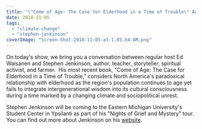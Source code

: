 ```yaml
---
title: "\"Come of Age: The Case for Elderhood in a Time of Trouble\" Author Stephen Jenkinson"
date: 2018-11-05
tags: 
  - "climate-change"
  - "stephen-jenkinson"
coverImage: "Screen-Shot-2018-11-05-at-1.05.54-AM.png"
---
```


On today's show, we bring you a conversation between regular host Ed Waisanen and Stephen Jenkinson, author, teacher, storyteller, spiritual activist, and farmer.  His most recent book, "Come of Age: The Case for Elderhood in a Time of Trouble," considers North America's paradoxical relationship with elderhood as the region's population continues to age yet fails to integrate intergenerational wisdom into its cultural consciousness during a time marked by a changing climate and sociopolitical unrest.

Stephen Jenkinson will be coming to the Eastern Michigan University's Student Center in Ypsilanti as part of his "Nights of Grief and Mystery" tour.  You can find out more about Jenkinson on his [website](https://orphanwisdom.com/).
